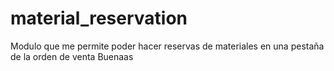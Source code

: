 # material_reservation
Modulo que me permite poder hacer reservas de materiales en una pestaña de la orden de venta 
Buenaas
